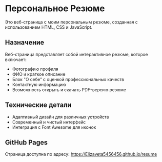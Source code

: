 # Персональное Резюме

Это веб-страница с моим персональным резюме, созданная с использованием HTML, CSS и JavaScript.

## Назначение

Веб-страница представляет собой интерактивное резюме, которое включает:
- Фотографию профиля
- ФИО и краткое описание
- Блок "О себе" с оценкой профессиональных качеств
- Контактную информацию
- Возможность открыть и скачать PDF-версию резюме

## Технические детали

- Адаптивный дизайн для различных устройств
- Современный и чистый интерфейс
- Интеграция с Font Awesome для иконок

## GitHub Pages

Страница доступна по адресу: https://Elizaveta5456456.github.io/resume
